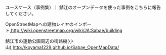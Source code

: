 ユースケース（事例集）｜ 鯖江のオープンデータを使った事例をこちらに報告してください。

OpenStreetMapへの建物レイヤのインポート,http://wiki.openstreetmap.org/wiki/JA:Sabae/building

鯖江市の運動公園周辺の街路樹(小山),http://koyama1229.github.io/Sabae_OpenMapData/
